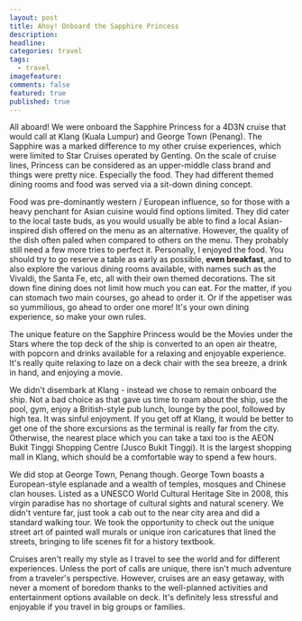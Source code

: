 ```yaml
---
layout: post
title: Ahoy! Onboard the Sapphire Princess
description:
headline:
categories: travel
tags:
  - travel
imagefeature:
comments: false
featured: true
published: true
---
```


All aboard! We were onboard the Sapphire Princess for a 4D3N cruise that would call at Klang (Kuala Lumpur) and George Town (Penang). The Sapphire was a marked difference to my other cruise experiences, which were limited to Star Cruises operated by Genting. On the scale of cruise lines, Princess can be considered as an upper-middle class brand and things were pretty nice. Especially the food. They had different themed dining rooms and food was served via a sit-down dining concept.

Food was pre-dominantly western / European influence, so for those with a heavy penchant for Asian cuisine would find options limited. They did cater to the local taste buds, as you would usually be able to find a local Asian-inspired dish offered on the menu as an alternative. However, the quality of the dish often paled when compared to others on the menu. They probably still need a few more tries to perfect it. Personally, I enjoyed the food. You should try to go reserve a table as early as possible, **even breakfast**, and to also explore the various dining rooms available, with names such as the Vivaldi, the Santa Fe, etc, all with their own themed decorations. The sit down fine dining does not limit how much you can eat. For the matter, if you can stomach two main courses, go ahead to order it. Or if the appetiser was so yummilious, go ahead to order one more! It's your own dining experience, so make your own rules.

The unique feature on the Sapphire Princess would be the Movies under the Stars where the top deck of the ship is converted to an open air theatre, with popcorn and drinks available for a relaxing and enjoyable experience. It's really quite relaxing to laze on a deck chair with the sea breeze, a drink in hand, and enjoying a movie.

We didn't disembark at Klang - instead we chose to remain onboard the ship. Not a bad choice as that gave us time to roam about the ship, use the pool, gym, enjoy a British-style pub lunch, lounge by the pool, followed by high tea. It was sinful enjoyment. If you get off at Klang, it would be better to get one of the shore excursions as the terminal is really far from the city. Otherwise, the nearest place which you can take a taxi too is the AEON Bukit Tinggi Shopping Centre (Jusco Bukit Tinggi). It is the largest shopping mall in Klang, which should be a comfortable way to spend a few hours.

We did stop at George Town, Penang though. George Town boasts a European-style esplanade and a wealth of temples, mosques and Chinese clan houses. Listed as a UNESCO World Cultural Heritage Site in 2008, this virgin paradise has no shortage of cultural sights and natural scenery. We didn't venture far, just took a cab out to the near city area and did a standard walking tour. We took the opportunity to check out the unique street art of painted wall murals or unique iron caricatures that lined the streets, bringing to life scenes fit for a history textbook.

Cruises aren't really my style as I travel to see the world and for different experiences. Unless the port of calls are unique, there isn't much adventure from a traveler's perspective. However, cruises are an easy getaway, with never a moment of boredom thanks to the well-planned activities and entertainment options available on deck. It's definitely less stressful and enjoyable if you travel in big groups or families.
